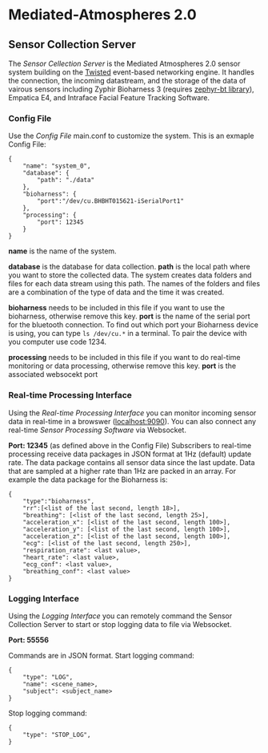 # Mediated-Atmospheres 2.0

## Sensor Collection Server
The *Sensor Cellection Server* is the Mediated Atmospheres 2.0 sensor system building on the [Twisted](https://twistedmatrix.com) event-based networking engine. It handles the connection, the incoming datastream, and the storage of the data of vairous sensors including Zyphir Bioharness 3 (requires [zephyr-bt library](https://github.com/jpaalasm/zephyr-bt/tree/master/src/zephyr)), Empatica E4, and Intraface Facial Feature Tracking Software.

### Config File
Use the *Config File* main.conf to customize the system. This is an exmaple Config File: 
```
{
	"name": "system_0",
	"database": {
		"path": "./data"
	},
	"bioharness": {
		"port":"/dev/cu.BHBHT015621-iSerialPort1"
	},
	"processing": {
		"port": 12345
	}
}
```
**name** is the name of the system.

**database** is the database for data collection. **path** is the local path where you want to store the collected data. The system creates data folders and files for each data stream using this path. The names of the folders and files are a combination of the type of data and the time it was created. 

**bioharness** needs to be included in this file if you want to use the bioharness, otherwise remove this key. **port** is the name of the serial port for the bluetooth connection. To find out which port your Bioharness device 
is using, you can type ```ls /dev/cu.*``` in a terminal.
To pair the device with you computer use code 1234. 

**processing** needs to be included in this file if you want to do real-time monitoring or data processing, otherwise remove this key. **port** is the associated websocekt port
       

### Real-time Processing Interface
Using the *Real-time Processing Interface* you can monitor incoming sensor data in real-time in a browswer ([localhost:9090](localhost:9090)). You can also connect any real-time *Sensor Processing Software* via Websocket.  

**Port: 12345** (as defined above in the Config File)
Subscribers to real-time processing receive data packages in JSON format at 1Hz (default) update rate. The data package contains all sensor data since the last update. Data that are sampled at a higher rate than 1Hz are packed in an array. For example the data package for the Bioharness is:

```
{
	"type":"bioharness", 
	"rr":[<list of the last second, length 18>], 
	"breathing": [<list of the last second, length 25>],
	"acceleration_x": [<list of the last second, length 100>],
	"acceleration_y": [<list of the last second, length 100>],
	"acceleration_z": [<list of the last second, length 100>],
	"ecg": [<list of the last second, length 250>],
	"respiration_rate": <last value>,
	"heart_rate": <last value>,
	"ecg_conf": <last value>,
	"breathing_conf": <last value>
}
```

### Logging Interface
Using the *Logging Interface* you can remotely command the Sensor Collection Server to start or stop logging data to file via Websocket. 

**Port: 55556**

Commands are in JSON format.
Start logging command:
```
{
	"type": "LOG",
	"name": <scene_name>,
	"subject": <subject_name>
}
```

Stop logging command:
```
{
	"type": "STOP_LOG",
}
```